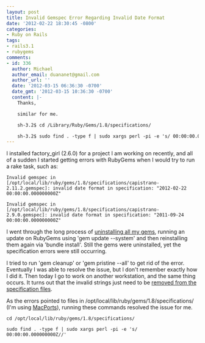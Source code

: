 ```yaml
---
layout: post
title: Invalid Gemspec Error Regarding Invalid Date Format
date: '2012-02-22 18:30:45 -0800'
categories:
- Ruby on Rails
tags:
- rails3.1
- rubygems
comments:
- id: 336
  author: Michael
  author_email: duananet@gmail.com
  author_url: ''
  date: '2012-03-15 06:36:30 -0700'
  date_gmt: '2012-03-15 10:36:30 -0700'
  content: |-
    Thanks,

    similar for me.

    sh-3.2$ cd /Library/Ruby/Gems/1.8/specifications/

    sh-3.2$ sudo find . -type f | sudo xargs perl -pi -e 's/ 00:00:00.000000000Z//'
---
```

I installed factory_girl (2.6.0) for a project I am working on recently, and all of a sudden I started getting errors with RubyGems when I would try to run a rake task, such as:

``` shell
Invalid gemspec in [/opt/local/lib/ruby/gems/1.8/specifications/capistrano-2.11.2.gemspec]: invalid date format in specification: "2012-02-22 00:00:00.000000000Z"

Invalid gemspec in [/opt/local/lib/ruby/gems/1.8/specifications/capistrano-2.9.0.gemspec]: invalid date format in specification: "2011-09-24 00:00:00.000000000Z"
```

I went through the long process of [uninstalling all my gems](http://geekystuff.net/2009/01/14/remove-all-ruby-gems/), running an update on RubyGems using 'gem update --system' and then reinstalling them again via 'bundle install'. Still the gems were uninstalled, yet the specification errors were still occurring.

I tried to run 'gem cleanup' or 'gem pristine --all' to get rid of the error. Eventually I was able to resolve the issue, but I don't remember exactly how I did it. Then today I go to work on another workstation, and the same thing occurs. It turns out that the invalid strings just need to be [removed from the specification files](http://paikialog.wordpress.com/2012/01/08/fixes-for-invalid-date-format-specification-in-gemspec/).

As the errors pointed to files in /opt/local/lib/ruby/gems/1.8/specifications/ (I'm using [MacPorts](http://www.macports.org/)), running these commands resolved the issue for me.

``` shell
cd /opt/local/lib/ruby/gems/1.8/specifications/

sudo find . -type f | sudo xargs perl -pi -e 's/ 00:00:00.000000000Z//'
```

